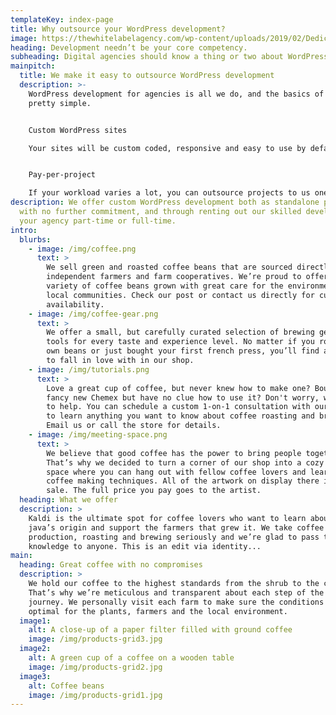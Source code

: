 ```yaml
---
templateKey: index-page
title: Why outsource your WordPress development?
image: https://thewhitelabelagency.com/wp-content/uploads/2019/02/Dedicated-Developer.png
heading: Development needn’t be your core competency.
subheading: Digital agencies should know a thing or two about WordPress
mainpitch:
  title: We make it easy to outsource WordPress development
  description: >-
    WordPress development for agencies is all we do, and the basics of it are
    pretty simple.


    Custom WordPress sites

    Your sites will be custom coded, responsive and easy to use by default. We like to use ACF, CPT and either the Foundation or Bootstrap frameworks, but we are happy to accommodate most preferences.


    Pay-per-project

    If your workload varies a lot, you can outsource projects to us one-by-one. That way you can ensure that each website project you do is profitable, since you get a fixed-price quote on the build before you send the quote to your client.
description: We offer custom WordPress development both as standalone projects
  with no further commitment, and through renting out our skilled developers to
  your agency part-time or full-time.
intro:
  blurbs:
    - image: /img/coffee.png
      text: >
        We sell green and roasted coffee beans that are sourced directly from
        independent farmers and farm cooperatives. We’re proud to offer a
        variety of coffee beans grown with great care for the environment and
        local communities. Check our post or contact us directly for current
        availability.
    - image: /img/coffee-gear.png
      text: >
        We offer a small, but carefully curated selection of brewing gear and
        tools for every taste and experience level. No matter if you roast your
        own beans or just bought your first french press, you’ll find a gadget
        to fall in love with in our shop.
    - image: /img/tutorials.png
      text: >
        Love a great cup of coffee, but never knew how to make one? Bought a
        fancy new Chemex but have no clue how to use it? Don't worry, we’re here
        to help. You can schedule a custom 1-on-1 consultation with our baristas
        to learn anything you want to know about coffee roasting and brewing.
        Email us or call the store for details.
    - image: /img/meeting-space.png
      text: >
        We believe that good coffee has the power to bring people together.
        That’s why we decided to turn a corner of our shop into a cozy meeting
        space where you can hang out with fellow coffee lovers and learn about
        coffee making techniques. All of the artwork on display there is for
        sale. The full price you pay goes to the artist.
  heading: What we offer
  description: >
    Kaldi is the ultimate spot for coffee lovers who want to learn about their
    java’s origin and support the farmers that grew it. We take coffee
    production, roasting and brewing seriously and we’re glad to pass that
    knowledge to anyone. This is an edit via identity...
main:
  heading: Great coffee with no compromises
  description: >
    We hold our coffee to the highest standards from the shrub to the cup.
    That’s why we’re meticulous and transparent about each step of the coffee’s
    journey. We personally visit each farm to make sure the conditions are
    optimal for the plants, farmers and the local environment.
  image1:
    alt: A close-up of a paper filter filled with ground coffee
    image: /img/products-grid3.jpg
  image2:
    alt: A green cup of a coffee on a wooden table
    image: /img/products-grid2.jpg
  image3:
    alt: Coffee beans
    image: /img/products-grid1.jpg
---
```


